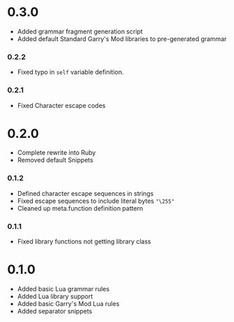 # 0.3.0
- Added grammar fragment generation script
- Added default Standard Garry's Mod libraries to pre-generated grammar

### 0.2.2
- Fixed typo in `self` variable definition.

### 0.2.1
- Fixed Character escape codes

# 0.2.0
- Complete rewrite into Ruby
- Removed default Snippets

### 0.1.2
- Defined character escape sequences in strings
- Fixed escape sequences to include literal bytes `"\255"`
- Cleaned up meta.function definition pattern

### 0.1.1
- Fixed library functions not getting library class

# 0.1.0
- Added basic Lua grammar rules
- Added Lua library support
- Added basic Garry's Mod Lua rules
- Added separator snippets
